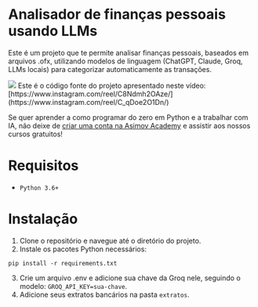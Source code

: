 
# Analisador de finanças pessoais usando LLMs


Este é um projeto que te permite analisar finanças pessoais, baseados em arquivos .ofx, utilizando modelos de linguagem (ChatGPT, Claude, Groq, LLMs locais) para categorizar automaticamente as transações.

<img src="./images/video.gif"/>
Este é o código fonte do projeto apresentado neste vídeo:
[https://www.instagram.com/reel/C8Ndmh2OAze/](https://www.instagram.com/reel/C_qDoe2O1Dn/)


Se quer aprender a como programar do zero em Python e a trabalhar com IA, não deixe de [criar uma conta na Asimov Academy](https://hub.asimov.academy/registrar) e assistir aos nossos cursos gratuitos!


# Requisitos

- `Python 3.6+`

# Instalação

1.	Clone o repositório e navegue até o diretório do projeto.
2.	Instale os pacotes Python necessários:

`pip install -r requirements.txt`

3.	Crie um arquivo .env e adicione sua chave da Groq nele, seguindo o modelo: `GROQ_API_KEY=sua-chave`.
4.  Adicione seus extratos bancários na pasta `extratos`.

